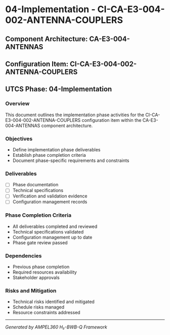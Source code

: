 # 04-Implementation - CI-CA-E3-004-002-ANTENNA-COUPLERS

## Component Architecture: CA-E3-004-ANTENNAS
## Configuration Item: CI-CA-E3-004-002-ANTENNA-COUPLERS
## UTCS Phase: 04-Implementation

### Overview
This document outlines the implementation phase activities for the CI-CA-E3-004-002-ANTENNA-COUPLERS configuration item within the CA-E3-004-ANTENNAS component architecture.

### Objectives
- Define implementation phase deliverables
- Establish phase completion criteria
- Document phase-specific requirements and constraints

### Deliverables
- [ ] Phase documentation
- [ ] Technical specifications
- [ ] Verification and validation evidence
- [ ] Configuration management records

### Phase Completion Criteria
- All deliverables completed and reviewed
- Technical specifications validated
- Configuration management up to date
- Phase gate review passed

### Dependencies
- Previous phase completion
- Required resources availability
- Stakeholder approvals

### Risks and Mitigation
- Technical risks identified and mitigated
- Schedule risks managed
- Resource constraints addressed

---
*Generated by AMPEL360 H₂-BWB-Q Framework*
